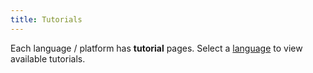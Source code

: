 ```yaml
---
title: Tutorials
---
```


Each language / platform has **tutorial** pages. Select a
[language](/content/docs/languages) to view available tutorials.
